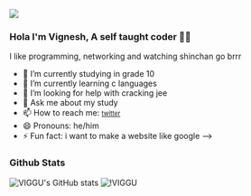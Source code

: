 ![](https://komarev.com/ghpvc/?username=VIGGU-7)

### Hola I'm Vignesh, A self taught coder 👨‍💻
I like programming, networking and watching shinchan go brrr

- 🔭 I’m currently studying in grade 10 
- 🌱 I’m currently learning c languages
- 🤔 I’m looking for help with cracking jee
- 💬 Ask me about my study
- 📫 How to reach me: <a href="http://twitter.com/viggu_8" style="font-size: 11px;" target="_self">twitter</a>
- 😄 Pronouns: he/him
- ⚡ Fun fact: i want to make a website like google
-->

### Github Stats
![VIGGU's GitHub stats](https://github-readme-stats.vercel.app/api?username=VIGGU-7&show_icons=true) ![!VIGGU](https://github-readme-stats.vercel.app/api/top-langs/?username=VIGGU-7&layout=compact&langs_count=8&hide_border=true&title_color=000000&icon_color=000000&text_color=000000&bg_color=ffffff)

